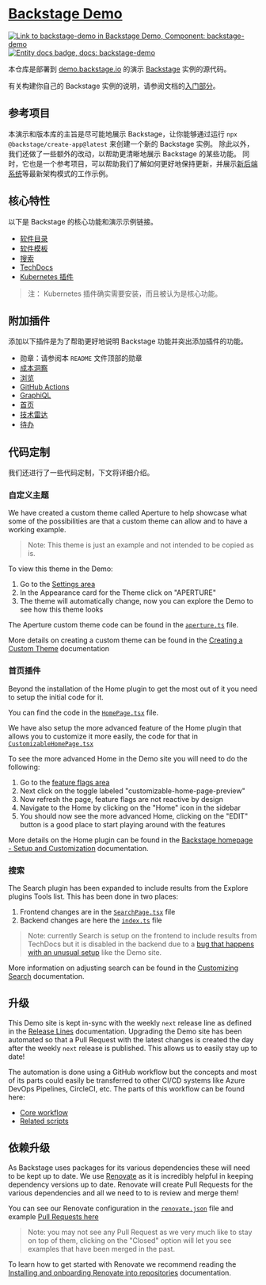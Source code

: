 # [Backstage Demo](https://demo.backstage.io)

[![Link to backstage-demo in Backstage Demo, Component: backstage-demo](https://demo.backstage.io/api/badges/entity/default/component/backstage-demo/badge/pingback 'Link to backstage-demo in Backstage Demo')](https://demo.backstage.io/catalog/default/component/backstage-demo) [![Entity docs badge, docs: backstage-demo](https://demo.backstage.io/api/badges/entity/default/component/backstage-demo/badge/docs 'Entity docs badge')](https://demo.backstage.io/catalog/default/component/backstage-demo/docs)

本仓库是部署到 [demo.backstage.io](https://demo.backstage.io) 的演示 [Backstage](https://backstage.io/) 实例的源代码。

有关构建你自己的 Backstage 实例的说明，请参阅文档的[入门部分]((https://backstage.io/docs/getting-started/))。

## 参考项目

本演示和版本库的主旨是尽可能地展示 Backstage，让你能够通过运行 `npx @backstage/create-app@latest` 来创建一个新的 Backstage 实例。
除此以外，我们还做了一些额外的改动，以帮助更清晰地展示 Backstage 的某些功能。
同时，它也是一个参考项目，可以帮助我们了解如何更好地保持更新，并展示[新后端系统](https://backstage.io/docs/backend-system/)等最新架构模式的工作示例。

## 核心特性

以下是 Backstage 的核心功能和演示示例链接。

- [软件目录](https://demo.backstage.io/catalog)
- [软件模板](https://demo.backstage.io/create)
- [搜索](https://demo.backstage.io/search)
- [TechDocs](https://demo.backstage.io/docs)
- [Kubernetes 插件](https://demo.backstage.io/catalog/default/component/dice-roller)

> 注： Kubernetes 插件确实需要安装，而且被认为是核心功能。

## 附加插件

添加以下插件是为了帮助更好地说明 Backstage 功能并突出添加插件的功能。

- 勋章：请参阅本 `README` 文件顶部的勋章
- [成本洞察](https://demo.backstage.io/cost-insights)
- [浏览](https://demo.backstage.io/explore)
- [GitHub Actions](https://demo.backstage.io/catalog/default/component/backstage-demo/ci-cd)
- [GraphiQL](https://demo.backstage.io/graphiql)
- [首页](https://demo.backstage.io/home)
- [技术雷达](https://demo.backstage.io/tech-radar)
- [待办](https://demo.backstage.io/catalog/default/component/backstage-demo/todos)

## 代码定制

我们还进行了一些代码定制，下文将详细介绍。

### 自定义主题

We have created a custom theme called Aperture to help showcase what some of the possibilities are that a custom theme can allow and to have a working example.

> Note: This theme is just an example and not intended to be copied as is.

To view this theme in the Demo:

1. Go to the [Settings area](https://demo.backstage.io/settings)
2. In the Appearance card for the Theme click on "APERTURE"
3. The theme will automatically change, now you can explore the Demo to see how this theme looks

The Aperture custom theme code can be found in the [`aperture.ts`](https://github.com/backstage/demo/blob/master/packages/app/src/theme/aperture.ts) file.

More details on creating a custom theme can be found in the [Creating a Custom Theme](https://backstage.io/docs/getting-started/app-custom-theme#creating-a-custom-theme) documentation

### 首页插件

Beyond the installation of the Home plugin to get the most out of it you need to setup the initial code for it.

You can find the code in the [`HomePage.tsx`](https://github.com/backstage/demo/blob/master/packages/app/src/components/home/HomePage.tsx) file.

We have also setup the more advanced feature of the Home plugin that allows you to customize it more easily, the code for that in [`CustomizableHomePage.tsx`](https://github.com/backstage/demo/blob/master/packages/app/src/components/home/CustomizableHomePage.tsx)

To see the more advanced Home in the Demo site you will need to do the following:

1. Go to the [feature flags area](https://demo.backstage.io/settings/feature-flags)
2. Next click on the toggle labeled "customizable-home-page-preview"
3. Now refresh the page, feature flags are not reactive by design
4. Navigate to the Home by clicking on the "Home" icon in the sidebar
5. You should now see the more advanced Home, clicking on the "EDIT" button is a good place to start playing around with the features

More details on the Home plugin can be found in the [Backstage homepage - Setup and Customization](https://backstage.io/docs/getting-started/homepage) documentation.

### 搜索

The Search plugin has been expanded to include results from the Explore plugins Tools list. This has been done in two places:

1. Frontend changes are in the [`SearchPage.tsx`](https://github.com/backstage/demo/blob/master/packages/app/src/components/search/SearchPage.tsx) file
2. Backend changes are here the [`index.ts`](https://github.com/backstage/demo/blob/master/packages/backend/src/index.ts#L27) file

> Note: currently Search is setup on the frontend to include results from TechDocs but it is disabled in the backend due to a [bug that happens with an unusual setup](https://github.com/backstage/backstage/issues/23047) like the Demo site.

More information on adjusting search can be found in the [Customizing Search](https://backstage.io/docs/features/search/getting-started#customizing-search) documentation.

## 升级

This Demo site is kept in-sync with the weekly `next` release line as defined in the [Release Lines](https://backstage.io/docs/overview/versioning-policy#release-lines) documentation. Upgrading the Demo site has been automated so that a Pull Request with the latest changes is created the day after the weekly `next` release is published. This allows us to easily stay up to date!

The automation is done using a GitHub workflow but the concepts and most of its parts could easily be transferred to other CI/CD systems like Azure DevOps Pipelines, CircleCI, etc. The parts of this workflow can be found here:

- [Core workflow](https://github.com/backstage/demo/blob/master/.github/workflows/version-bump.yml)
- [Related scripts](https://github.com/backstage/demo/blob/master/scripts/set-release-name.js)

## 依赖升级

As Backstage uses packages for its various dependencies these will need to be kept up to date. We use [Renovate](https://github.com/renovatebot/renovate?tab=readme-ov-file#why-use-renovate) as it is incredibly helpful in keeping dependency versions up to date. Renovate will create Pull Requests for the various dependencies and all we need to to is review and merge them!

You can see our Renovate configuration in the [`renovate.json`](https://github.com/backstage/demo/blob/master/renovate.json) file and example [Pull Requests here](https://github.com/backstage/demo/pulls?q=is%3Aopen+is%3Apr+label%3Adependencies)

> Note: you may not see any Pull Request as we very much like to stay on top of them, clicking on the "Closed" option will let you see examples that have been merged in the past.

To learn how to get started with Renovate we recommend reading the [Installing and onboarding Renovate into repositories](https://docs.renovatebot.com/getting-started/installing-onboarding/) documentation.
